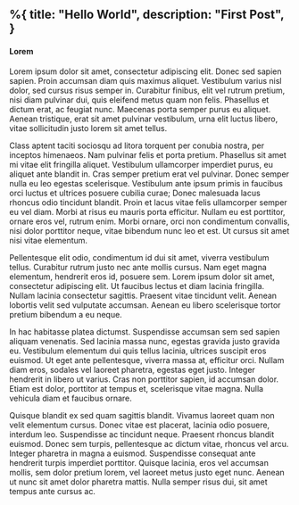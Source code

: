 %{
  title: "Hello World",
  description: "First Post",
}
---

#### Lorem
Lorem ipsum dolor sit amet, consectetur adipiscing elit. Donec sed sapien sapien. Proin accumsan diam quis maximus aliquet. Vestibulum varius nisl dolor, sed cursus risus semper in. Curabitur finibus, elit vel rutrum pretium, nisi diam pulvinar dui, quis eleifend metus quam non felis. Phasellus et dictum erat, ac feugiat nunc. Maecenas porta semper purus eu aliquet. Aenean tristique, erat sit amet pulvinar vestibulum, urna elit luctus libero, vitae sollicitudin justo lorem sit amet tellus.

Class aptent taciti sociosqu ad litora torquent per conubia nostra, per inceptos himenaeos. Nam pulvinar felis et porta pretium. Phasellus sit amet mi vitae elit fringilla aliquet. Vestibulum ullamcorper imperdiet purus, eu aliquet ante blandit in. Cras semper pretium erat vel pulvinar. Donec semper nulla eu leo egestas scelerisque. Vestibulum ante ipsum primis in faucibus orci luctus et ultrices posuere cubilia curae; Donec malesuada lacus rhoncus odio tincidunt blandit. Proin et lacus vitae felis ullamcorper semper eu vel diam. Morbi at risus eu mauris porta efficitur. Nullam eu est porttitor, ornare eros vel, rutrum enim. Morbi ornare, orci non condimentum convallis, nisi dolor porttitor neque, vitae bibendum nunc leo et est. Ut cursus sit amet nisi vitae elementum.

Pellentesque elit odio, condimentum id dui sit amet, viverra vestibulum tellus. Curabitur rutrum justo nec ante mollis cursus. Nam eget magna elementum, hendrerit eros id, posuere sem. Lorem ipsum dolor sit amet, consectetur adipiscing elit. Ut faucibus lectus et diam lacinia fringilla. Nullam lacinia consectetur sagittis. Praesent vitae tincidunt velit. Aenean lobortis velit sed vulputate accumsan. Aenean eu libero scelerisque tortor pretium bibendum a eu neque.

In hac habitasse platea dictumst. Suspendisse accumsan sem sed sapien aliquam venenatis. Sed lacinia massa nunc, egestas gravida justo gravida eu. Vestibulum elementum dui quis tellus lacinia, ultrices suscipit eros euismod. Ut eget ante pellentesque, viverra massa at, efficitur orci. Nullam diam eros, sodales vel laoreet pharetra, egestas eget justo. Integer hendrerit in libero ut varius. Cras non porttitor sapien, id accumsan dolor. Etiam est dolor, porttitor at tempus et, scelerisque vitae magna. Nulla vehicula diam et faucibus ornare.

Quisque blandit ex sed quam sagittis blandit. Vivamus laoreet quam non velit elementum cursus. Donec vitae est placerat, lacinia odio posuere, interdum leo. Suspendisse ac tincidunt neque. Praesent rhoncus blandit euismod. Donec sem turpis, pellentesque ac dictum vitae, rhoncus vel arcu. Integer pharetra in magna a euismod. Suspendisse consequat ante hendrerit turpis imperdiet porttitor. Quisque lacinia, eros vel accumsan mollis, sem dolor pretium lorem, vel laoreet metus justo eget nunc. Aenean ut nunc sit amet dolor pharetra mattis. Nulla semper risus dui, sit amet tempus ante cursus ac.

